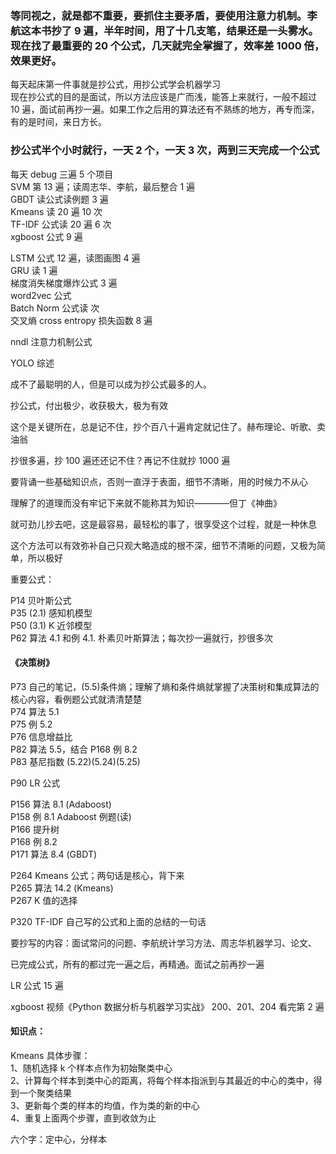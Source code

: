 
### 等同视之，就是都不重要，要抓住主要矛盾，要使用注意力机制。李航这本书抄了 9 遍，半年时间，用了十几支笔，结果还是一头雾水。现在找了最重要的 20 个公式，几天就完全掌握了，效率差 1000 倍，效果更好。

每天起床第一件事就是抄公式，用抄公式学会机器学习    
现在抄公式的目的是面试，所以方法应该是广而浅，能答上来就行，一般不超过 10 遍，面试前再抄一遍。如果工作之后用的算法还有不熟练的地方，再专而深，有的是时间，来日方长。  
### 抄公式半个小时就行，一天 2 个，一天 3 次，两到三天完成一个公式  
每天 debug 三遍 5 个项目  
SVM 第 13 遍；读周志华、李航，最后整合 1 遍  
GBDT 读公式读例题 3 遍  
Kmeans 读 20 遍 10 次     
TF-IDF 公式读 20 遍 6 次  
xgboost 公式 9 遍  

LSTM 公式 12 遍，读图画图 4 遍   
GRU 读 1 遍  
梯度消失梯度爆炸公式 3 遍  
word2vec 公式  
Batch Norm 公式读  次    
交叉熵 cross entropy 损失函数 8 遍  

nndl 注意力机制公式    

YOLO 综述  

成不了最聪明的人，但是可以成为抄公式最多的人。  

抄公式，付出极少，收获极大，极为有效  

这个是关键所在，总是记不住，抄个百八十遍肯定就记住了。赫布理论、听歌、卖油翁  

抄很多遍，抄 100 遍还还记不住？再记不住就抄 1000 遍  

要背诵一些基础知识点，否则一直浮于表面，细节不清晰，用的时候力不从心  

理解了的道理而没有牢记下来就不能称其为知识————但丁《神曲》  

就可劲儿抄去吧，这是最容易，最轻松的事了，很享受这个过程，就是一种休息    

这个方法可以有效弥补自己只观大略造成的根不深，细节不清晰的问题，又极为简单，所以极好  

重要公式：

P14 贝叶斯公式  
P35 (2.1) 感知机模型  
P50 (3.1) K 近邻模型  
P62 算法 4.1 和例 4.1. 朴素贝叶斯算法；每次抄一遍就行，抄很多次  

#### 《决策树》
P73 自己的笔记，(5.5)条件熵；理解了熵和条件熵就掌握了决策树和集成算法的核心内容，看例题公式就清清楚楚  
P74 算法 5.1  
P75 例 5.2  
P76 信息增益比  
P82 算法 5.5，结合 P168 例 8.2  
P83 基尼指数 (5.22)(5.24)(5.25)  

P90 LR 公式  

P156 算法 8.1 (Adaboost)  
P158 例 8.1 Adaboost 例题(读)  
P166 提升树  
P168 例 8.2  
P171 算法 8.4 (GBDT)  

P264 Kmeans 公式；两句话是核心，背下来    
P265 算法 14.2 (Kmeans)  
P267 K 值的选择  

P320 TF-IDF 自己写的公式和上面的总结的一句话  

要抄写的内容：面试常问的问题、李航统计学习方法、周志华机器学习、论文、  


已完成公式，所有的都过完一遍之后，再精通。面试之前再抄一遍  

LR 公式 15 遍  

xgboost 视频《Python 数据分析与机器学习实战》 200、201、204 看完第 2 遍  



#### 知识点：
Kmeans 具体步骤：  
1、随机选择 k 个样本点作为初始聚类中心  
2、计算每个样本到类中心的距离，将每个样本指派到与其最近的中心的类中，得到一个聚类结果  
3、更新每个类的样本的均值，作为类的新的中心  
4、重复上面两个步骤，直到收敛为止  

六个字：定中心，分样本  


